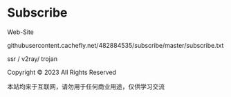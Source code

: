 #  Subscribe

Web-Site

githubusercontent.cachefly.net/482884535/subscribe/master/subscribe.txt

ssr / v2ray/ trojan

Copyright © 2023 All Rights Reserved

本站均来于互联网，请勿用于任何商业用途，仅供学习交流
